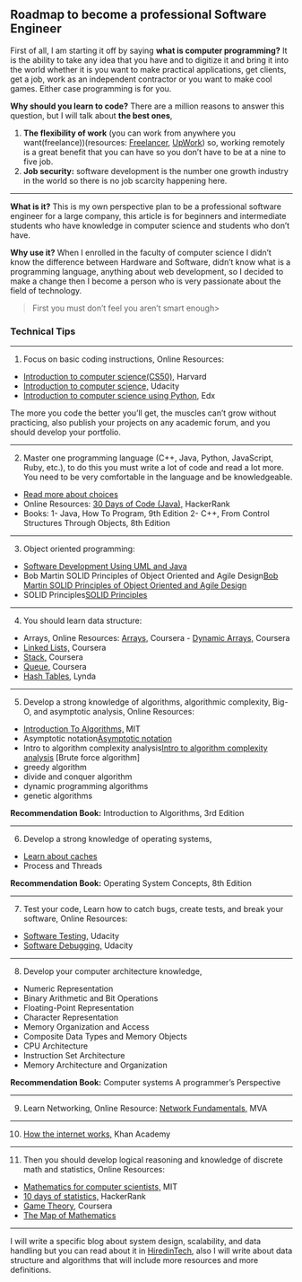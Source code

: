 ## Roadmap to become a professional Software Engineer

First of all, I am starting it off by saying **what is computer programming?** 
It is the ability to take any idea that you have and to digitize it and bring it into the world whether it is you want to make practical applications, get clients, get a job, work as an independent contractor or you want to make cool games. Either case programming is for you.

**Why should you learn to code?**
There are a million reasons to answer this question, but I will talk about **the best ones**,

1. **The flexibility of work** (you can work from anywhere you want(freelance))(resources: [Freelancer](https://www.freelancer.com/?t=b&utm_expid=294858-533.sSCN-RzLRZK-gGrc0_aFaw.1&utm_referrer=https%3A%2F%2Fwww.google.com.eg%2F), [UpWork](https://www.upwork.com/)) so, working remotely is a great benefit that you can have so you don’t have to be at a nine to five job. 
2. **Job security:** software development is the number one growth industry in the world so there is no job scarcity happening here.
***
**What is it?**
This is my own perspective plan to be a professional software engineer for a large company, this article is for beginners and intermediate students who have knowledge in computer science and students who don’t have.

**Why use it?**
When I enrolled in the faculty of computer science I didn’t know the difference between Hardware and Software, didn’t know what is a programming language, anything about web development, so I decided to make a change then I become a person who is very passionate about the field of technology.

> First you must don’t feel you aren’t smart enough> 

### Technical Tips
***
1. Focus on basic coding instructions, Online Resources:
* [Introduction to computer science(CS50),](https://courses.edx.org/courses/course-v1:HarvardX+CS50+X/info) Harvard
* [Introduction to computer science,](https://www.udacity.com/course/intro-to-computer-science--cs101) Udacity
* [Introduction to computer science using Python,](https://courses.edx.org/courses/course-v1:MITx+6.00.1x+2T2017/info) Edx

The more you code the better you’ll get, the muscles can’t grow without practicing, also publish your projects on any academic forum, and you should develop your portfolio. 
***
2. Master one programming language (C++, Java, Python, JavaScript, Ruby, etc.), to do this you must write a lot of code and read a lot more. You need to be very comfortable in the language and be knowledgeable.
* [Read more about choices](http://www.byte-by-byte.com/choose-the-right-language-for-your-coding-interview/) 
* Online Resources: [30 Days of Code (Java),](https://www.hackerrank.com/domains/tutorials/30-days-of-code) HackerRank
* Books: 1- Java, How To Program, 9th Edition   2- C++, From Control Structures Through Objects, 8th Edition
***
3. Object oriented programming:
* [Software Development Using UML and Java](https://www.youtube.com/playlist?list=PLJ9pm_Rc9HesnkwKlal_buSIHA-jTZMpO)
* Bob Martin SOLID Principles of Object Oriented and Agile Design[Bob Martin SOLID Principles of Object Oriented and Agile Design](https://www.youtube.com/watch?v=TMuno5RZNeE)
* SOLID Principles[SOLID Principles](https://www.youtube.com/playlist?list=PL4CE9F710017EA77A)
***
4. You should learn data structure:
* Arrays, Online Resources: [Arrays,](https://www.coursera.org/learn/data-structures/lecture/OsBSF/arrays) Coursera - [Dynamic Arrays,](https://www.coursera.org/learn/data-structures/lecture/EwbnV/dynamic-arrays) Coursera
* [Linked Lists,](https://www.coursera.org/learn/data-structures/lecture/kHhgK/singly-linked-lists) Coursera
* [Stack,](https://www.coursera.org/learn/data-structures/lecture/UdKzQ/stacks) Coursera
* [Queue,](https://www.coursera.org/learn/data-structures/lecture/EShpq/queue) Coursera
* [Hash Tables,](https://www.lynda.com/Developer-Programming-Foundations-tutorials/Understanding-hash-functions/149042/177126-4.html) Lynda
***
5. Develop a strong knowledge of algorithms, algorithmic complexity, Big-O, and asymptotic analysis, Online Resources:
* [Introduction To Algorithms,](https://ocw.mit.edu/courses/electrical-engineering-and-computer-science/6-006-introduction-to-algorithms-spring-2008/index.htm) MIT
* Asymptotic notation[Asymptotic notation](https://www.youtube.com/watch?v=iOq5kSKqeR4)
* Intro to algorithm complexity analysis[Intro to algorithm complexity analysis](http://discrete.gr/complexity/) [Brute force algorithm]
* greedy algorithm
* divide and conquer algorithm
* dynamic programming algorithms
* genetic algorithms

**Recommendation Book:** Introduction to Algorithms, 3rd Edition
***
6. Develop a strong knowledge of operating systems,
* [Learn about caches](https://www.youtube.com/watch?v=vjYF_fAZI5E&list=PLrRW1w6CGAcXbMtDFj205vALOGmiRc82-&index=24)
* Process and Threads

**Recommendation Book:** Operating System Concepts, 8th Edition
***
7. Test your code, Learn how to catch bugs, create tests, and break your software, Online Resources:
* [Software Testing,](https://www.udacity.com/course/software-testing--cs258) Udacity
* [Software Debugging,](https://www.udacity.com/course/software-debugging--cs259) Udacity
***
8. Develop your computer architecture knowledge,
* Numeric Representation
* Binary Arithmetic and Bit Operations
* Floating-Point Representation
* Character Representation
* Memory Organization and Access
* Composite Data Types and Memory Objects
* CPU Architecture
* Instruction Set Architecture
* Memory Architecture and Organization

**Recommendation Book:** Computer systems A programmer’s Perspective
***
9. Learn Networking, Online Resource: [Network Fundamentals,](https://mva.microsoft.com/en-us/training-courses/networking-fundamentals-8249?l=vc8igMKy_304984382) MVA
***
10. [How the internet works,](https://www.khanacademy.org/computing/computer-science/internet-intro#internet-works-intro) Khan Academy 
***
11. Then you should develop logical reasoning and knowledge of discrete math and statistics, Online Resources:
* [Mathematics for computer scientists,](https://ocw.mit.edu/courses/electrical-engineering-and-computer-science/6-042j-mathematics-for-computer-science-fall-2010/index.htm) MIT 
* [10 days of statistics,](https://www.hackerrank.com/domains/tutorials/10-days-of-statistics) HackerRank 
* [Game Theory,](https://www.coursera.org/learn/game-theory-1) Coursera
* [The Map of Mathematics](https://www.youtube.com/watch?v=OmJ-4B-mS-Y)
***
I will write a specific blog about system design, scalability, and data handling but you can read about it in [HiredinTech](https://www.hiredintech.com/courses), also I will write about data structure and algorithms that will include more resources and more definitions.
